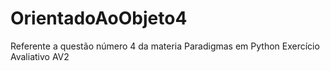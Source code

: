 # OrientadoAoObjeto4
Referente a questão número 4 da materia Paradigmas em Python Exercício Avaliativo AV2
